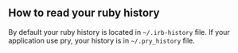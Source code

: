 ## How to read your ruby history

By default your ruby history is located in `~/.irb-history` file. If your application use pry, your history is in `~/.pry_history` file.
